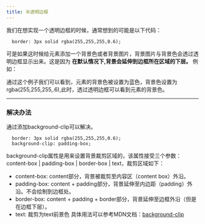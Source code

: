 ```yaml
---
title: 半透明边框
---
```

我们在想实现一个透明边框的时候，通常想到的可能是以下代码：
```
  border: 3px solid rgba(255,255,255,0.6);
```
可是如果这时候给元素添加一个背景色或者背景图片，背景图片与背景色会透过透明边框显示出来。这是因为
**在默认情况下,背景会延伸到边框所在区域的下层。**
例如：

<demo-1-1/>

通过这个例子我们可以看到，元素的背景色被设置为蓝色，背景色设置为rgba(255,255,255,.6),此时，透过透明边框可以看到元素的背景色。

---
### 解决办法

通过添加background-clip可以解决。
```
  border: 3px solid rgba(255,255,255,0.6);
  background-clip: padding-box;
```
background-clip属性是用来设置背景裁剪区域的，该属性接受三个参数：content-box | padding-box | border-box | text，裁剪区域如下：
- content-box: content部分，背景被裁剪至内容区（content box）外沿。
- padding-box: content + padding部分，背景延伸至内边距（padding）外沿。不会绘制到边框处。
- border-box: content + padding + border部分，背景延伸至边框外沿（但是在边框下层）。
- text: 裁剪为text前景色
具体用法可以参考MDN文档：[background-clip](https://developer.mozilla.org/zh-CN/docs/Web/CSS/background-clip)